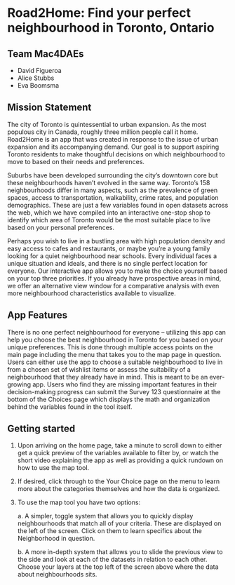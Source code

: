 # Road2Home: Find your perfect neighbourhood in Toronto,  Ontario
## Team Mac4DAEs
- David Figueroa
- Alice Stubbs
- Eva Boomsma

## Mission Statement
The city of Toronto is quintessential to urban expansion. As the most populous city in Canada, roughly three million people call it home. Road2Home is an app that was created in response to the issue of urban expansion and its accompanying demand. Our goal is to support aspiring Toronto residents to make thoughtful decisions on which neighbourhood to move to based on their needs and preferences.

Suburbs have been developed surrounding the city’s downtown core but these neighbourhoods haven’t evolved in the same way. Toronto’s 158 neighbourhoods differ in many aspects, such as the prevalence of green spaces, access to transportation, walkability, crime rates, and population demographics. These are just a few variables found in open datasets across the web, which we have compiled into an interactive one-stop shop to identify which area of Toronto would be the most suitable place to live based on your personal preferences. 

Perhaps you wish to live in a bustling area with high population density and easy access to cafes and restaurants, or maybe you’re a young family looking for a quiet neighbourhood near schools. Every individual faces a unique situation and ideals, and there is no single perfect location for everyone. Our interactive app allows you to make the choice yourself based on your top three priorities. If you already have prospective areas in mind, we offer an alternative view window for a comparative analysis with even more neighbourhood characteristics available to visualize.

## App Features
There is no one perfect neighbourhood for everyone – utilizing this app can help you choose the best neighbourhood in Toronto for you based on your unique preferences.
This is done through multiple access points on the main page including the menu that takes you to the map page in question. Users can either use the app to choose a suitable neighbourhood to live in from a chosen set of wishlist items or assess the suitability of a neighbourhood that they already have in mind.
This is meant to be an ever-growing app. Users who find they are missing important features in their decision-making progress can submit the Survey 123 questionnaire at the bottom of the Choices page which displays the math and organization behind the variables found in the tool itself. 

## Getting started

1.	Upon arriving on the home page, take a minute to scroll down to either get a quick preview of the variables available to filter by, or watch the short video explaining the app as well as providing a quick rundown on how to use the map tool. 
2.	If desired, click through to the Your Choice page on the menu to learn more about the categories themselves and how the data is organized.
3.	To use the map tool you have two options:

    a.	A simpler, toggle system that allows you to quickly display neighbourhoods that match all of your criteria. These are displayed on the left of the screen. Click on them to learn specifics about the Neighborhood in question. 

    b.	A more in-depth system that allows you to slide the previous view to the side and look at each of the datasets in relation to each other. Choose your layers at the top left of the screen above where the data about neighbourhoods sits. 


